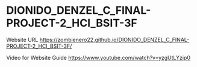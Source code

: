 # DIONIDO_DENZEL_C_FINAL-PROJECT-2_HCI_BSIT-3F



Website URL
https://zombienero22.github.io/DIONIDO_DENZEL_C_FINAL-PROJECT-2_HCI_BSIT-3F/


Video for Website Guide
https://www.youtube.com/watch?v=yzgUtLYzip0
